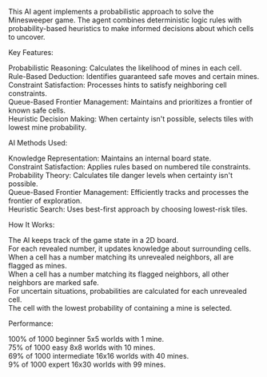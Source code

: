 This AI agent implements a probabilistic approach to solve the Minesweeper game. The agent combines deterministic logic rules with probability-based heuristics to make informed decisions about which cells to uncover.

Key Features:

Probabilistic Reasoning: Calculates the likelihood of mines in each cell.  
Rule-Based Deduction: Identifies guaranteed safe moves and certain mines.  
Constraint Satisfaction: Processes hints to satisfy neighboring cell constraints.  
Queue-Based Frontier Management: Maintains and prioritizes a frontier of known safe cells.  
Heuristic Decision Making: When certainty isn't possible, selects tiles with lowest mine probability.  

AI Methods Used:

Knowledge Representation: Maintains an internal board state.  
Constraint Satisfaction: Applies rules based on numbered tile constraints.  
Probability Theory: Calculates tile danger levels when certainty isn't possible.  
Queue-Based Frontier Management: Efficiently tracks and processes the frontier of exploration.  
Heuristic Search: Uses best-first approach by choosing lowest-risk tiles.  

How It Works:

The AI keeps track of the game state in a 2D board.  
For each revealed number, it updates knowledge about surrounding cells.  
When a cell has a number matching its unrevealed neighbors, all are flagged as mines.  
When a cell has a number matching its flagged neighbors, all other neighbors are marked safe.  
For uncertain situations, probabilities are calculated for each unrevealed cell.  
The cell with the lowest probability of containing a mine is selected.  

Performance:

100% of 1000 beginner 5x5 worlds with 1 mine.  
75% of 1000 easy 8x8 worlds with 10 mines.  
69% of 1000 intermediate 16x16 worlds with 40 mines.  
9% of 1000 expert 16x30 worlds with 99 mines.  
